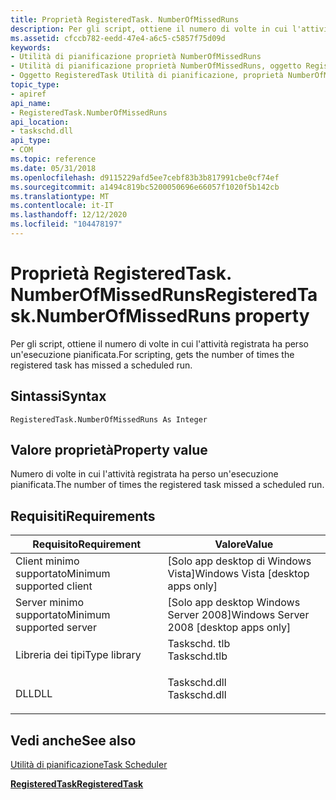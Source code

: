```yaml
---
title: Proprietà RegisteredTask. NumberOfMissedRuns
description: Per gli script, ottiene il numero di volte in cui l'attività registrata ha perso un'esecuzione pianificata.
ms.assetid: cfccb782-eedd-47e4-a6c5-c5857f75d09d
keywords:
- Utilità di pianificazione proprietà NumberOfMissedRuns
- Utilità di pianificazione proprietà NumberOfMissedRuns, oggetto RegisteredTask
- Oggetto RegisteredTask Utilità di pianificazione, proprietà NumberOfMissedRuns
topic_type:
- apiref
api_name:
- RegisteredTask.NumberOfMissedRuns
api_location:
- taskschd.dll
api_type:
- COM
ms.topic: reference
ms.date: 05/31/2018
ms.openlocfilehash: d9115229afd5ee7cebf83b3b817991cbe0cf74ef
ms.sourcegitcommit: a1494c819bc5200050696e66057f1020f5b142cb
ms.translationtype: MT
ms.contentlocale: it-IT
ms.lasthandoff: 12/12/2020
ms.locfileid: "104478197"
---
```

# <a name="registeredtasknumberofmissedruns-property"></a><span data-ttu-id="9c94f-106">Proprietà RegisteredTask. NumberOfMissedRuns</span><span class="sxs-lookup"><span data-stu-id="9c94f-106">RegisteredTask.NumberOfMissedRuns property</span></span>

<span data-ttu-id="9c94f-107">Per gli script, ottiene il numero di volte in cui l'attività registrata ha perso un'esecuzione pianificata.</span><span class="sxs-lookup"><span data-stu-id="9c94f-107">For scripting, gets the number of times the registered task has missed a scheduled run.</span></span>

## <a name="syntax"></a><span data-ttu-id="9c94f-108">Sintassi</span><span class="sxs-lookup"><span data-stu-id="9c94f-108">Syntax</span></span>


```VB
RegisteredTask.NumberOfMissedRuns As Integer
```



## <a name="property-value"></a><span data-ttu-id="9c94f-109">Valore proprietà</span><span class="sxs-lookup"><span data-stu-id="9c94f-109">Property value</span></span>

<span data-ttu-id="9c94f-110">Numero di volte in cui l'attività registrata ha perso un'esecuzione pianificata.</span><span class="sxs-lookup"><span data-stu-id="9c94f-110">The number of times the registered task missed a scheduled run.</span></span>

## <a name="requirements"></a><span data-ttu-id="9c94f-111">Requisiti</span><span class="sxs-lookup"><span data-stu-id="9c94f-111">Requirements</span></span>



| <span data-ttu-id="9c94f-112">Requisito</span><span class="sxs-lookup"><span data-stu-id="9c94f-112">Requirement</span></span> | <span data-ttu-id="9c94f-113">Valore</span><span class="sxs-lookup"><span data-stu-id="9c94f-113">Value</span></span> |
|-------------------------------------|-----------------------------------------------------------------------------------------|
| <span data-ttu-id="9c94f-114">Client minimo supportato</span><span class="sxs-lookup"><span data-stu-id="9c94f-114">Minimum supported client</span></span><br/> | <span data-ttu-id="9c94f-115">\[Solo app desktop di Windows Vista\]</span><span class="sxs-lookup"><span data-stu-id="9c94f-115">Windows Vista \[desktop apps only\]</span></span><br/>                                          |
| <span data-ttu-id="9c94f-116">Server minimo supportato</span><span class="sxs-lookup"><span data-stu-id="9c94f-116">Minimum supported server</span></span><br/> | <span data-ttu-id="9c94f-117">\[Solo app desktop Windows Server 2008\]</span><span class="sxs-lookup"><span data-stu-id="9c94f-117">Windows Server 2008 \[desktop apps only\]</span></span><br/>                                    |
| <span data-ttu-id="9c94f-118">Libreria dei tipi</span><span class="sxs-lookup"><span data-stu-id="9c94f-118">Type library</span></span><br/>             | <dl> <span data-ttu-id="9c94f-119"><dt>Taskschd. tlb</dt></span><span class="sxs-lookup"><span data-stu-id="9c94f-119"><dt>Taskschd.tlb</dt></span></span> </dl> |
| <span data-ttu-id="9c94f-120">DLL</span><span class="sxs-lookup"><span data-stu-id="9c94f-120">DLL</span></span><br/>                      | <dl> <span data-ttu-id="9c94f-121"><dt>Taskschd.dll</dt></span><span class="sxs-lookup"><span data-stu-id="9c94f-121"><dt>Taskschd.dll</dt></span></span> </dl> |



## <a name="see-also"></a><span data-ttu-id="9c94f-122">Vedi anche</span><span class="sxs-lookup"><span data-stu-id="9c94f-122">See also</span></span>

<dl> <dt>

[<span data-ttu-id="9c94f-123">Utilità di pianificazione</span><span class="sxs-lookup"><span data-stu-id="9c94f-123">Task Scheduler</span></span>](task-scheduler-start-page.md)
</dt> <dt>

[<span data-ttu-id="9c94f-124">**RegisteredTask**</span><span class="sxs-lookup"><span data-stu-id="9c94f-124">**RegisteredTask**</span></span>](registeredtask.md)
</dt> </dl>

 

 





